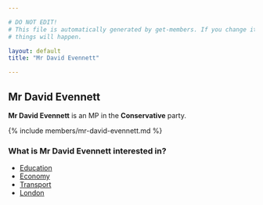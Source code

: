 ```yaml
---

# DO NOT EDIT!
# This file is automatically generated by get-members. If you change it, bad
# things will happen.

layout: default
title: "Mr David Evennett"

---
```


## Mr David Evennett

**Mr David Evennett** is an MP in the **Conservative** party.

{% include members/mr-david-evennett.md %}

### What is Mr David Evennett interested in?


* [Education](/interests/education.html)
* [Economy](/interests/economy.html)
* [Transport](/interests/transport.html)
* [London](/interests/london.html)
